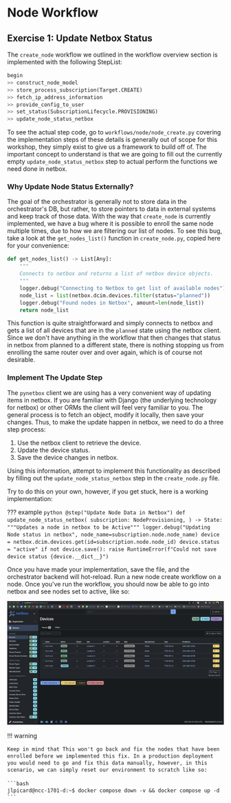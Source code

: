# Node Workflow

## Exercise 1: Update Netbox Status

The `create_node` workflow we outlined in the workflow overview section is implemented with the following StepList:

```python
begin
>> construct_node_model
>> store_process_subscription(Target.CREATE)
>> fetch_ip_address_information
>> provide_config_to_user
>> set_status(SubscriptionLifecycle.PROVISIONING)
>> update_node_status_netbox
```

To see the actual step code, go to `workflows/node/node_create.py` covering the implementation steps of these details is generally out of scope for this workshop, they simply exist to give us a framework to build off of. The important concept to understand is that we are going to fill out the currently empty `update_node_status_netbox` step to actual perform the functions we need done in netbox.

### Why Update Node Status Externally?

The goal of the orchestrator is generally not to store data in the orchestrator's DB, but rather, to store pointers to data in external systems and keep track of those data. With the way that `create_node` is currently implemented, we have a bug where it is possible to enroll the same node multiple times, due to how we are filtering our list of nodes. To see this bug, take a look at the `get_nodes_list()` function in `create_node.py`, copied here for your convenience:

```python
def get_nodes_list() -> List[Any]:
    """
    Connects to netbox and returns a list of netbox device objects.
    """
    logger.debug("Connecting to Netbox to get list of available nodes")
    node_list = list(netbox.dcim.devices.filter(status="planned"))
    logger.debug("Found nodes in Netbox", amount=len(node_list))
    return node_list
```

This function is quite straightforward and simply connects to netbox and gets a list of all devices that are in the `planned` state using the netbox client. Since we don't have anything in the workflow that then changes that status in netbox from planned to a different state, there is nothing stopping us from enrolling the same router over and over again, which is of course not desirable.

### Implement The Update Step

The `pynetbox` client we are using has a very convenient way of updating items in netbox. If you are familiar with Django (the underlying technology for netbox) or other ORMs the client will feel very familiar to you. The general process is to fetch an object, modify it locally, then save your changes. Thus, to make the update happen in netbox, we need to do a three step process:

1. Use the netbox client to retrieve the device.
2. Update the device status.
3. Save the device changes in netbox.

Using this information, attempt to implement this functionality as described by filling out the `update_node_status_netbox` step in the `create_node.py` file. 

Try to do this on your own, however, if you get stuck, here is a working implementation:

??? example
    ```python
    @step("Update Node Data in Netbox")
    def update_node_status_netbox(
        subscription: NodeProvisioning,
    ) -> State:
        """Updates a node in netbox to be Active"""
        logger.debug("Updating Node status in netbox", node_name=subscription.node.node_name)
        device = netbox.dcim.devices.get(id=subscription.node.node_id)
        device.status = "active"
        if not device.save():
            raise RuntimeError(f"Could not save device status {device.__dict__}")
    ```

Once you have made your implementation, save the file, and the orchestrator backend will hot-reload. Run a new node create workflow on a node. Once you've run the workflow, you should now be able to go into netbox and see nodes set to active, like so:

![Netbox Active Devices](../images/netbox_devices_active.png "Netbox Active Devices")

!!! warning

    Keep in mind that This won't go back and fix the nodes that have been enrolled before we implemented this fix. In a production deployment you would need to go and fix this data manually, however, in this scenario, we can simply reset our environment to scratch like so:

    ```bash
    jlpicard@ncc-1701-d:~$ docker compose down -v && docker compose up -d
    ```
